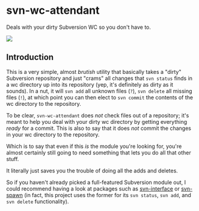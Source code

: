 # svn-wc-attendant

Deals with your dirty Subversion WC so you don't have to.

<a href="https://travis-ci.org/prometheas/svn-wc-attendant"><img src="https://travis-ci.org/prometheas/svn-wc-attendant.svg"></a>


## Introduction

This is a very simple, almost _brutish_ utility that basically takes a "dirty" Subversion repository and just "crams" all changes that `svn status` finds in a wc directory up into its repository (yep, it's definitely as dirty as it sounds).  In a nut, it will `svn add` all unknown files (`?`), `svn delete` all missing files (`!`), at which point you can then elect to `svn commit` the contents of the wc directory to the repository.

To be clear, `svn-wc-attendant` does _not_ check files out of a repository; it's meant to help you deal with your dirty wc directory by getting everything _ready_ for a commit. This is also to say that it does _not_ commit the changes in your wc directory to the repository.

Which is to say that even if this _is_ the module you're looking for, you're almost certainly still going to need something that lets you do all that other stuff.

It literally just saves you the trouble of doing all the adds and deletes.

So if you haven't already picked a full-featured Subversion module out, I could recommend having a look at packages such as [svn-interface](https://www.npmjs.com/package/svn-interface) or [svn-spawn](https://www.npmjs.com/package/svn-spawn) (in fact, this project uses the former for its `svn status`, `svn add`, and `svn delete` functionality).
